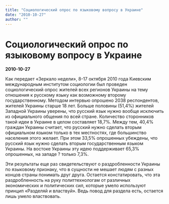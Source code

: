 ```yaml
---
title: "Социологический опрос по языковому вопросу в Украине"
date: "2010-10-27"
author: ""
---
```


# Социологический опрос по языковому вопросу в Украине

**2010-10-27** 

Как передает «Зеркало недели», 8-17 октября 2010 года Киевским международным институтом социологии был проведен социологический опрос жителей всех регионов Украины на тему отношения к русскому языку как возможному второму государственному. Методом интервью опрошено 2038 респондентов, жителей Украины старше 18 лет. Больше половины (51,4%) жителей Западной Украины уверены, что русский язык нужно вообще исключить из официального общения по всей стране. Количество сторонников такой идеи в Украине в целом составляет 18,7%. Между тем, 40,4% граждан Украины считает, что русский нужно сделать вторым официальном языком только в тех местностях, где большинство населения этого желает. При этом 33,5% опрошенных убеждены, что русский язык нужно сделать вторым государственным языком Украины. На востоке Украины эту идею поддерживает 65,3% опрошенных, на западе ? только 7,3%.

Эти результаты еще раз свидетельствуют о раздробленности Украины по языковому признаку, что в сущности не мешает людям с разных концов страны понимать друг друга. Остается констатировать, что эта раздробленность на руку политтехнологам от различных экономических и политических сил, которые умело используют принцип «Разделяй и властвуй». Ведь повод для раздела есть, остается лишь умело властвовать.